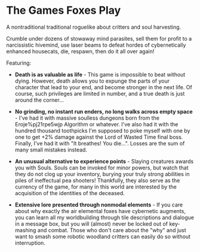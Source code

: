 # The Games Foxes Play
A nontraditional traditional roguelike about critters and soul harvesting. 

Crumble under dozens of stowaway mind parasites, sell them for profit to a narcissistic hivemind, use laser beams to defeat hordes of cybernetically enhanced housecats, die, respawn, then do it all over again!

Featuring:

* **Death is as valuable as life** - This game is impossible to beat without dying. However, death allows you to expunge the parts of your character that lead to your end, and become stronger in the next life. Of course, such privileges are limited in number, and a true death is just around the corner...

* **No grinding, no instant run enders, no long walks across empty space** - I've had it with massive soulless dungeons born from the Eroje%pj21rpe5wjp Algorithm or whatever. I've also had it with the hundred thousand toothpicks I'm supposed to poke myself with one by one to get +2% damage against the Lord of Wasted Time final boss. Finally, I've had it with "It breathes! You die...". Losses are the sum of many small mistakes instead.

* **An unusual alternative to experience points** - Slaying creatures awards you with Souls. Souls can be invoked for minor powers, but watch that they do not clog up your inventory, burying your truly strong abilities in piles of ineffectual pea shooters! Thankfully, they also serve as the currency of the game, for many in this world are interested by the acquisition of the identities of the deceased.

* **Extensive lore presented through nonmodal elements** - If you care about why exactly the air elemental foxes have cybernetic augments, you can learn all my worldbuilding through tile descriptions and dialogue in a message box, but you will (almost) never be locked out of key-mashing and combat. Those who don't care about the "why" and just want to smash some robotic woodland critters can easily do so without interruption.
